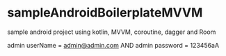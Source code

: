 # sampleAndroidBoilerplateMVVM
sample android project using kotlin, MVVM, coroutine, dagger and Room

admin userName = admin@admin.com
AND 
admin password = 123456aA
